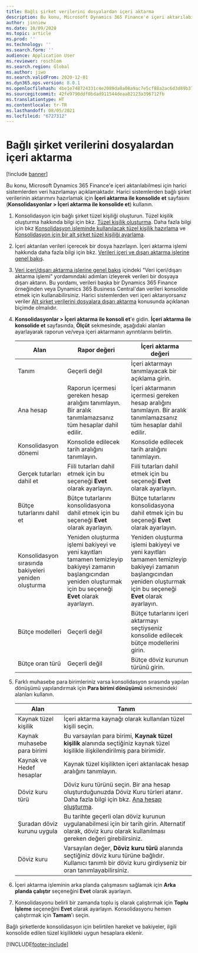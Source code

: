 ```yaml
---
title: Bağlı şirket verilerini dosyalardan içeri aktarma
description: Bu konu, Microsoft Dynamics 365 Finance'e içeri aktarılabilmesi için harici sistemlerden veri hazırlamayı açıklamaktadır.
author: jinniew
ms.date: 10/09/2020
ms.topic: article
ms.prod: ''
ms.technology: ''
ms.search.form: ''
audience: Application User
ms.reviewer: roschlom
ms.search.region: Global
ms.author: jiwo
ms.search.validFrom: 2020-12-01
ms.dyn365.ops.version: 8.0.1
ms.openlocfilehash: 4be1e748724331c4e2089da8a08a9ac7e5cf88a2ac6d3d89b37b9fcd4480f516
ms.sourcegitcommit: 42fe9790ddf0bdad911544deaa82123a396712fb
ms.translationtype: HT
ms.contentlocale: tr-TR
ms.lasthandoff: 08/05/2021
ms.locfileid: "6727312"
---
```

# <a name="import-subsidiary-data-from-files"></a>Bağlı şirket verilerini dosyalardan içeri aktarma

[!include [banner](../includes/banner.md)]

Bu konu, Microsoft Dynamics 365 Finance'e içeri aktarılabilmesi için harici sistemlerden veri hazırlamayı açıklamaktadır. Harici sistemlerden bağlı şirket verilerinin aktarımını hazırlamak için **İçeri aktarma ile konsolide et** sayfasını (**Konsolidasyonlar \> İçeri aktarma ile konsolide et**) kullanın.

1. Konsolidasyon için bağlı şirket tüzel kişiliği oluşturun. Tüzel kişilik oluşturma hakkında bilgi için bkz. [Tüzel kişilik oluşturma](../../fin-ops-core/fin-ops/organization-administration/tasks/create-legal-entity.md). Daha fazla bilgi için bkz [Konsolidasyon işleminde kullanılacak tüzel kişilik hazırlama](prepare-company-for-consolidation.md) ve [Konsolidasyon için bir alt şirket tüzel kişiliği ayarlama](set-up-subsidiary-company-for-consolidation.md).

2. İçeri aktarılan verileri içerecek bir dosya hazırlayın. İçeri aktarma işlemi hakkında daha fazla bilgi için bkz. [Verileri içeri ve dışarı aktarma işlerine genel bakış](../../fin-ops-core/dev-itpro/data-entities/data-import-export-job.md).
3. [Veri içeri/dışarı aktarma işlerine genel bakış](../../fin-ops-core/dev-itpro/data-entities/data-import-export-job.md) içindeki "Veri içeri/dışarı aktarma işlemi" yordamındaki adımları izleyerek verileri bir dosyaya dışarı aktarın. Bu yordamı, verileri başka bir Dynamics 365 Finance örneğinden veya Dynamics 365 Business Central'dan verileri konsolide etmek için kullanabilirsiniz. Harici sistemlerden veri içeri aktarıyorsanız veriler [Alt şirket verilerini dosyalara dışarı aktarma](export-subsidiary-data-to-file.md) konusunda açıklanan biçimde olmalıdır.
4. **Konsolidasyonlar \> İçeri aktarma ile konsoli et**'e gidin. **İçeri aktarma ile konsolide et** sayfasında, **Ölçüt** sekmesinde, aşağıdaki alanları ayarlayarak raporun ve/veya içeri aktarmanın ayrıntılarını belirtin.

    | Alan                                 | Rapor değeri | İçeri aktarma değeri |
    |---------------------------------------|----------------------|----------------------|
    | Tanım                           | Geçerli değil | İçeri aktarmayı tanımlayacak bir açıklama girin. |
    | Ana hesap                          | Raporun içermesi gereken hesap aralığını tanımlayın. Bir aralık tanımlamazsanız tüm hesaplar dahil edilir. | İçeri aktarmanın içermesi gereken hesap aralığını tanımlayın. Bir aralık tanımlamazsanız tüm hesaplar dahil edilir. |
    | Konsolidasyon dönemi                  | Konsolide edilecek tarih aralığını tanımlayın. | Konsolide edilecek tarih aralığını tanımlayın. |
    | Gerçek tutarları dahil et                | Fiili tutarları dahil etmek için bu seçeneği **Evet** olarak ayarlayın. | Fiili tutarları dahil etmek için bu seçeneği **Evet** olarak ayarlayın. |
    | Bütçe tutarlarını dahil et                | Bütçe tutarlarını konsolidasyona dahil etmek için bu seçeneği **Evet** olarak ayarlayın. | Bütçe tutarlarını konsolidasyona dahil etmek için bu seçeneği **Evet** olarak ayarlayın. |
    | Konsolidasyon sırasında bakiyeleri yeniden oluşturma | Yeniden oluşturma işlemi bakiyeyi ve yeni kayıtları tamamen temizleyip bakiyeyi zamanın başlangıcından yeniden oluşturmak için bu seçeneği **Evet** olarak ayarlayın. | Yeniden oluşturma işlemi bakiyeyi ve yeni kayıtları tamamen temizleyip bakiyeyi zamanın başlangıcından yeniden oluşturmak için bu seçeneği **Evet** olarak ayarlayın. |
    | Bütçe modelleri                         | Geçerli değil | Bütçe tutarlarını içeri aktarmayı seçtiyseniz konsolide edilecek bütçe modellerini girin. |
    | Bütçe oran türü                      | Geçerli değil | Bütçe döviz kurunun türünü girin. |

6. Farklı muhasebe para birimleriniz varsa konsolidasyon sırasında yapılan dönüşümü yapılandırmak için **Para birimi dönüşümü** sekmesindeki alanları kullanın.

    | Alan                      | Tanım |
    |----------------------------|-------------|
    | Kaynak tüzel kişilik        | İçeri aktarma kaynağı olarak kullanılan tüzel kişili seçin. |
    | Kaynak muhasebe para birimi | Bu varsayılan para birimi, **Kaynak tüzel kişilik** alanında seçtiğiniz kaynak tüzel kişilikle ilişkilendirilmiş para birimidir. |
    | Kaynak ve Hedef hesaplar       | Kaynak tüzel kişilikten içeri aktarılacak hesap aralığını tanımlayın. |
    | Döviz kuru türü         | Döviz kuru türünü seçin. Bir ana hesap oluşturduğunuzda Döviz Kuru türleri atanır. Daha fazla bilgi için bkz. [Ana hesap oluşturma](tasks/create-main-account.md). |
    | Şuradan döviz kurunu uygula   | Bu tarihte geçerli olan döviz kurunun uygulanabilmesi için bir tarih girin. Alternatif olarak, döviz kuru olarak kullanılması gereken değeri girebilirsiniz. |
    | Döviz kuru              | Varsayılan değer, **Döviz kuru türü** alanında seçtiğiniz döviz kuru türüne bağlıdır. Kullanıcı tanımlı bir döviz kuru girdiyseniz bir oran tanımlayabilirsiniz. |

7. İçeri aktarma işleminin arka planda çalışmasını sağlamak için **Arka planda çalıştır** seçeneğini **Evet** olarak ayarlayın.
8. Konsolidasyonu belirli bir zamanda toplu iş olarak çalıştırmak için **Toplu İşleme** seçeneğini **Evet** olarak ayarlayın. Konsolidasyonu hemen çalıştırmak için **Tamam**'ı seçin. 

Bağlı şirketlerde konsolidasyon için belirtilen hareket ve bakiyeler, ilgili konsolide edilen tüzel kişilikteki uygun hesaplara eklenir.


[!INCLUDE[footer-include](../../includes/footer-banner.md)]